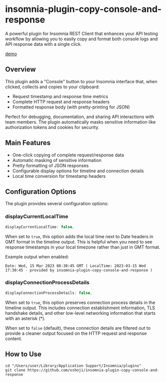 # insomnia-plugin-copy-console-and-response

A powerful plugin for Insomnia REST Client that enhances your API testing workflow by allowing you to easily copy and format both console logs and API response data with a single click.

[demo](https://github.com/user-attachments/assets/fe2669da-be2e-4355-a00b-08f1ca39644c)


## Overview

This plugin adds a "Console" button to your Insomnia interface that, when clicked, collects and copies to your clipboard:
- Request timestamp and response time metrics
- Complete HTTP request and response headers
- Formatted response body (with pretty-printing for JSON)

Perfect for debugging, documentation, and sharing API interactions with team members. The plugin automatically masks sensitive information like authorization tokens and cookies for security.

## Main Features

- One-click copying of complete request/response data
- Automatic masking of sensitive information
- Pretty formatting of JSON responses
- Configurable display options for timeline and connection details
- Local time conversion for timestamp headers

## Configuration Options

The plugin provides several configuration options:

### displayCurrentLocalTime

```javascript
displayCurrentLocalTime: false,
```

When set to `true`, this option adds the local time next to Date headers in GMT format in the timeline output. This is helpful when you need to see response timestamps in your local timezone rather than just in GMT format.

Example output when enabled:
```
Date: Wed, 15 Mar 2023 08:30:45 GMT ( LocalTime: 2023-03-15 Wed 17:30:45 - provided by insomnia-plugin-copy-console-and-response )
```

### displayConnectionProcessDetails

```javascript
displayConnectionProcessDetails: false,
```

When set to `true`, this option preserves connection process details in the timeline output. This includes connection establishment information, TLS handshake details, and other low-level networking information that starts with an asterisk (*).

When set to `false` (default), these connection details are filtered out to provide a cleaner output focused on the HTTP request and response content.

## How to Use

```
cd "/Users/user/Library/Application Support/Insomnia/plugins"
git clone https://github.com/xshoji/insomnia-plugin-copy-console-and-response
```
